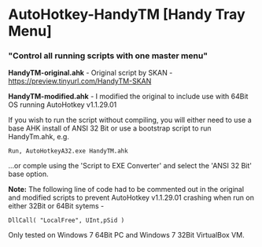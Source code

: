 # AutoHotkey-HandyTM [Handy Tray Menu]

### "Control all running scripts with one master menu"

**HandyTM-original.ahk** - Original script by SKAN - https://preview.tinyurl.com/HandyTM-SKAN

**HandyTM-modified.ahk** - I modified the original to include use with 64Bit OS running AutoHotkey v1.1.29.01

If you wish to run the script without compiling, you will either need to use a base AHK install of ANSI 32 Bit or use a bootstrap script to run HandyTm.ahk, e.g.
```AutoHotkey
Run, AutoHotkeyA32.exe HandyTM.ahk
```
...or comple using the 'Script to EXE Converter' and select the 'ANSI 32 Bit' base option.

**Note:** The following line of code had to be commented out in the original and modified scripts to prevent AutoHotkey v1.1.29.01 crashing when run on either 32Bit or 64Bit sytems -
```AutoHotkey
DllCall( "LocalFree", UInt,pSid )
```
Only tested on Windows 7 64Bit PC and Windows 7 32Bit VirtualBox VM.
